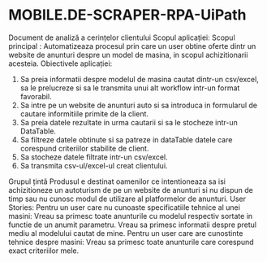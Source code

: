 # MOBILE.DE-SCRAPER-RPA-UiPath

Document de analiză a cerințelor clientului
Scopul aplicației:
Scopul principal : Automatizeaza procesul prin care un user obtine oferte dintr un website de anunturi despre un model de masina, in scopul achizitionarii acesteia.
Obiectivele aplicației:
1. Sa preia informatii despre modelul de masina cautat dintr-un csv/excel, sa le prelucreze si sa le transmita unui alt workflow intr-un format favorabil.
2. Sa intre pe un website de anunturi auto si sa introduca in formularul de cautare informitiile primite de la client.
3. Sa preia datele rezultate in urma cautarii si sa le stocheze intr-un DataTable.
4. Sa filtreze datele obtinute si sa patreze in dataTable datele care corespund criteriilor stabilite de client.
5. Sa stocheze datele filtrate intr-un csv/excel.
6. Sa transmita csv-ul/excel-ul creat clientului.

Grupul țintă
Produsul e destinat oamenilor ce intentioneaza sa isi achizitioneze un autoturism de pe un website de anunturi si nu dispun de timp sau nu cunosc modul de utilizare al platformelor de anunturi.
User Stories:
Pentru un user care nu cunoaste specificatiile tehnice al unei masini:
Vreau sa primesc toate anunturile cu modelul respectiv sortate in functie de un anumit parametru.
Vreau sa primesc informatii despre pretul mediu al modelului cautat de mine.
Pentru un user care are cunostinte tehnice despre masini:
Vreau sa primesc toate anunturile care corespund exact criteriilor mele.
